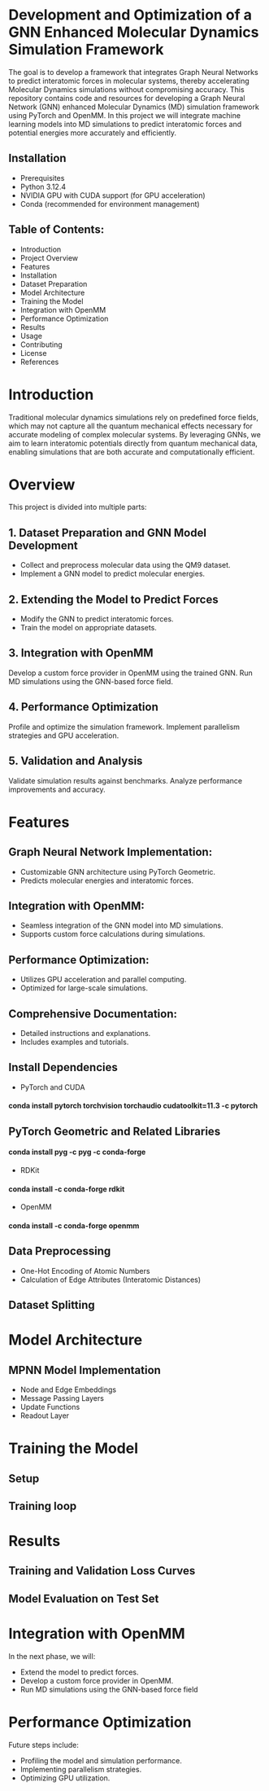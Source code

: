 # Development and Optimization of a GNN Enhanced Molecular Dynamics Simulation Framework

The goal is to develop a framework that integrates Graph Neural Networks to predict interatomic forces in molecular systems, thereby accelerating Molecular Dynamics simulations without compromising accuracy. This repository contains code and resources for developing a Graph Neural Network (GNN) enhanced Molecular Dynamics (MD) simulation framework using PyTorch and OpenMM. In this project we will integrate machine learning models into MD simulations to predict interatomic forces and potential energies more accurately and efficiently.

## Installation

- Prerequisites
- Python 3.12.4
- NVIDIA GPU with CUDA support (for GPU acceleration)
- Conda (recommended for environment management)


## Table of Contents:

- Introduction
- Project Overview
- Features
- Installation
- Dataset Preparation
- Model Architecture
- Training the Model
- Integration with OpenMM
- Performance Optimization
- Results
- Usage
- Contributing
- License
- References

# Introduction

Traditional molecular dynamics simulations rely on predefined force fields, which may not capture all the quantum mechanical effects necessary for accurate modeling of complex molecular systems. By leveraging GNNs, we aim to learn interatomic potentials directly from quantum mechanical data, enabling simulations that are both accurate and computationally efficient.

# Overview
This project is divided into multiple parts:

## 1. Dataset Preparation and GNN Model Development

- Collect and preprocess molecular data using the QM9 dataset.
- Implement a GNN model to predict molecular energies.
  
## 2. Extending the Model to Predict Forces

- Modify the GNN to predict interatomic forces.
- Train the model on appropriate datasets.
  
## 3. Integration with OpenMM

Develop a custom force provider in OpenMM using the trained GNN.
Run MD simulations using the GNN-based force field.

## 4. Performance Optimization

Profile and optimize the simulation framework.
Implement parallelism strategies and GPU acceleration.

## 5. Validation and Analysis

Validate simulation results against benchmarks.
Analyze performance improvements and accuracy.

# Features

## Graph Neural Network Implementation:

- Customizable GNN architecture using PyTorch Geometric.
- Predicts molecular energies and interatomic forces.

## Integration with OpenMM:

- Seamless integration of the GNN model into MD simulations.
- Supports custom force calculations during simulations.

## Performance Optimization:

- Utilizes GPU acceleration and parallel computing.
- Optimized for large-scale simulations.

## Comprehensive Documentation:

- Detailed instructions and explanations.
- Includes examples and tutorials.

## Install Dependencies

- PyTorch and CUDA
#### conda install pytorch torchvision torchaudio cudatoolkit=11.3 -c pytorch

## PyTorch Geometric and Related Libraries

#### conda install pyg -c pyg -c conda-forge

- RDKit
#### conda install -c conda-forge rdkit

- OpenMM
#### conda install -c conda-forge openmm

## Data Preprocessing

- One-Hot Encoding of Atomic Numbers
- Calculation of Edge Attributes (Interatomic Distances)

## Dataset Splitting

# Model Architecture

## MPNN Model Implementation

- Node and Edge Embeddings
- Message Passing Layers
- Update Functions
- Readout Layer

# Training the Model

## Setup
## Training loop

# Results
## Training and Validation Loss Curves
## Model Evaluation on Test Set

# Integration with OpenMM

In the next phase, we will:

- Extend the model to predict forces.
- Develop a custom force provider in OpenMM.
- Run MD simulations using the GNN-based force field

# Performance Optimization

Future steps include:

- Profiling the model and simulation performance.
- Implementing parallelism strategies.
- Optimizing GPU utilization.





